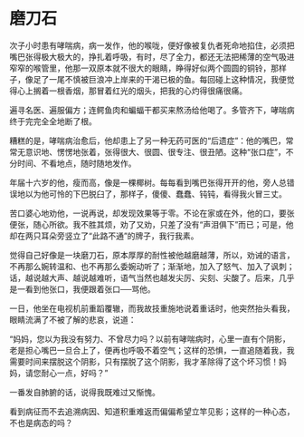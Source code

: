 # 磨刀石

次子小时患有哮喘病，病一发作，他的喉咙，便好像被复仇者死命地掐住，必须把嘴巴张得极大极大的，挣扎着呼吸，有时，尽了全力，都还无法把稀薄的空气吸进窄窄的喉管里，他那一双原本就不很大的眼睛，睁得好似两个圆圆的铜铃，那样子，像足了一尾不慎被巨浪冲上岸来的干渴已极的鱼。每回碰上这种情况，我便觉得心上搁着一根香烟，那冒着红光的烟头，把我的心灼得很痛很痛。 

遍寻名医、遍服偏方；连鳄鱼肉和蝙蝠干都买来熬汤给他喝了。多管齐下，哮喘病终于完完全全地断了根。 

糟糕的是，哮喘病治愈后，他却患上了另一种无药可医的“后遗症”：他的嘴巴，常常无意识地、愣愣地张着，张得很大、很圆、很专注、很丑陋。这种“张口症”，不分时间、不看地点，随时随地发作。 

年届十六岁的他，瘦而高，像是一棵椰树。每每看到嘴巴张得开开的他，旁人总错误地以为他可怜的下巴脱臼了，那样子，傻傻、蠢蠢、钝钝，看得我火冒三丈。 

苦口婆心地劝他，一说再说，却发现效果等于零。不论在家或在外，他的口，要张便张，随心所欲。我不胜其烦，劝了又劝，只差了没有“声泪俱下”而已；可是，他却在两只耳朵旁竖立了“此路不通”的牌子，我行我素。 

觉得自己好像是一块磨刀石，原本厚厚的耐性被他越磨越薄，所以，劝诫的语言，不再那么婉转温和、也不再那么委婉动听了；渐渐地，加入了怒气、加入了讽刺；话，越说越大声、越说越难听，语气当然也越发尖厉、尖刻、尖酸了。后来，几乎是一看到他张口，我便跟着张口──骂他。 

一日，他坐在电视机前重蹈覆辙，而我故技重施地说着重话时，他突然抬头看我，眼睛流满了不被了解的悲哀，说道： 

“妈妈，您以为我没有努力、不曾尽力吗？以前有哮喘病时，心里一直有个阴影，老是担心嘴巴一旦合上了，便再也呼吸不着空气；这样的恐惧，一直追随着我，我需要时间来摆脱这个阴影，只有摆脱了这个阴影，我才革除得了这个坏习惯！妈妈，请您耐心一点，好吗？” 

一番发自肺腑的话，说得我既难过又惭愧。 

看到病征而不去追溯病因、知道积重难返而偏偏希望立竿见影；这样的一种心态，不也是病态的吗？
